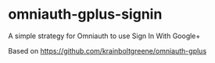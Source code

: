 omniauth-gplus-signin
=========

A simple strategy for Omniauth to use Sign In With Google+

Based on https://github.com/krainboltgreene/omniauth-gplus